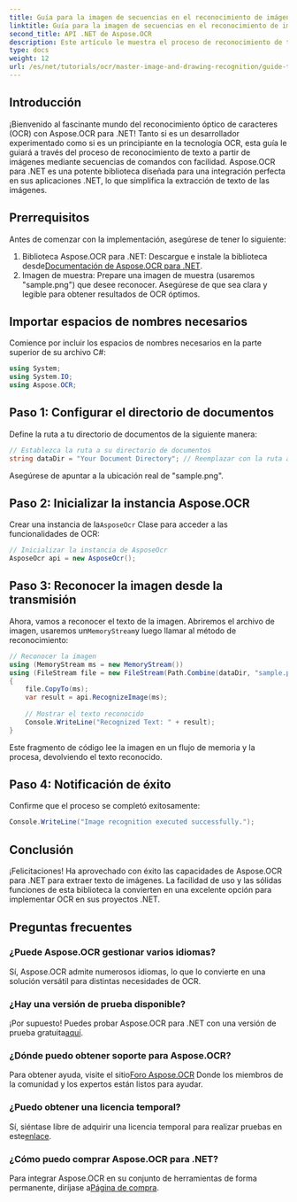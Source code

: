 ```yaml
---
title: Guía para la imagen de secuencias en el reconocimiento de imágenes OCR
linktitle: Guía para la imagen de secuencias en el reconocimiento de imágenes OCR
second_title: API .NET de Aspose.OCR
description: Este artículo le muestra el proceso de reconocimiento de texto a partir de imágenes mediante secuencias, lo que garantiza una integración perfecta en sus aplicaciones .NET. Perfecto para desarrolladores de todos los niveles de habilidad.
type: docs
weight: 12
url: /es/net/tutorials/ocr/master-image-and-drawing-recognition/guide-to-image-from-stream/
---
```

## Introducción

¡Bienvenido al fascinante mundo del reconocimiento óptico de caracteres (OCR) con Aspose.OCR para .NET! Tanto si es un desarrollador experimentado como si es un principiante en la tecnología OCR, esta guía le guiará a través del proceso de reconocimiento de texto a partir de imágenes mediante secuencias de comandos con facilidad. Aspose.OCR para .NET es una potente biblioteca diseñada para una integración perfecta en sus aplicaciones .NET, lo que simplifica la extracción de texto de las imágenes.

## Prerrequisitos

Antes de comenzar con la implementación, asegúrese de tener lo siguiente:

1.  Biblioteca Aspose.OCR para .NET: Descargue e instale la biblioteca desde[Documentación de Aspose.OCR para .NET](https://reference.aspose.com/ocr/net/).
2. Imagen de muestra: Prepare una imagen de muestra (usaremos "sample.png") que desee reconocer. Asegúrese de que sea clara y legible para obtener resultados de OCR óptimos.

## Importar espacios de nombres necesarios

Comience por incluir los espacios de nombres necesarios en la parte superior de su archivo C#:

```csharp
using System;
using System.IO;
using Aspose.OCR;
```

## Paso 1: Configurar el directorio de documentos

Define la ruta a tu directorio de documentos de la siguiente manera:

```csharp
// Establezca la ruta a su directorio de documentos
string dataDir = "Your Document Directory"; // Reemplazar con la ruta actual
```

Asegúrese de apuntar a la ubicación real de "sample.png".

## Paso 2: Inicializar la instancia Aspose.OCR

 Crear una instancia de la`AsposeOcr` Clase para acceder a las funcionalidades de OCR:

```csharp
// Inicializar la instancia de AsposeOcr
AsposeOcr api = new AsposeOcr();
```

## Paso 3: Reconocer la imagen desde la transmisión

 Ahora, vamos a reconocer el texto de la imagen. Abriremos el archivo de imagen, usaremos un`MemoryStream`y luego llamar al método de reconocimiento:

```csharp
// Reconocer la imagen
using (MemoryStream ms = new MemoryStream())
using (FileStream file = new FileStream(Path.Combine(dataDir, "sample.png"), FileMode.Open, FileAccess.Read))
{
    file.CopyTo(ms);
    var result = api.RecognizeImage(ms);
    
    // Mostrar el texto reconocido
    Console.WriteLine("Recognized Text: " + result);
}
```

Este fragmento de código lee la imagen en un flujo de memoria y la procesa, devolviendo el texto reconocido.

## Paso 4: Notificación de éxito

Confirme que el proceso se completó exitosamente:

```csharp
Console.WriteLine("Image recognition executed successfully.");
```

## Conclusión

¡Felicitaciones! Ha aprovechado con éxito las capacidades de Aspose.OCR para .NET para extraer texto de imágenes. La facilidad de uso y las sólidas funciones de esta biblioteca la convierten en una excelente opción para implementar OCR en sus proyectos .NET.

## Preguntas frecuentes

### ¿Puede Aspose.OCR gestionar varios idiomas?

Sí, Aspose.OCR admite numerosos idiomas, lo que lo convierte en una solución versátil para distintas necesidades de OCR.

### ¿Hay una versión de prueba disponible?

 ¡Por supuesto! Puedes probar Aspose.OCR para .NET con una versión de prueba gratuita[aquí](https://releases.aspose.com/).

### ¿Dónde puedo obtener soporte para Aspose.OCR?

 Para obtener ayuda, visite el sitio[Foro Aspose.OCR](https://forum.aspose.com/c/ocr/16) Donde los miembros de la comunidad y los expertos están listos para ayudar.

### ¿Puedo obtener una licencia temporal?

 Sí, siéntase libre de adquirir una licencia temporal para realizar pruebas en este[enlace](https://purchase.conholdate.com/temporary-license/).

### ¿Cómo puedo comprar Aspose.OCR para .NET?

 Para integrar Aspose.OCR en su conjunto de herramientas de forma permanente, diríjase a[Página de compra](https://purchase.conholdate.com/buy).